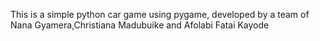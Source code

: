 This is a simple python car game using pygame, developed by a team of Nana Gyamera,Christiana Madubuike and Afolabi Fatai Kayode
